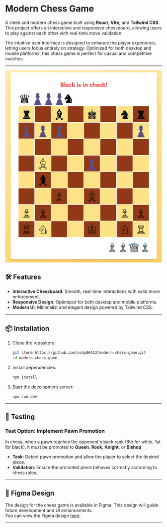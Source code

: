# Modern Chess Game  

A sleek and modern chess game built using **React**, **Vite**, and **Tailwind CSS**. This project offers an interactive and responsive chessboard, allowing users to play against each other with real-time move validation.  

The intuitive user interface is designed to enhance the player experience, letting users focus entirely on strategy. Optimized for both desktop and mobile platforms, this chess game is perfect for casual and competitive matches.  

---
<img src="chess-sample.png" />

## 🛠️ Features  

- **Interactive Chessboard**: Smooth, real-time interactions with valid move enforcement.  
- **Responsive Design**: Optimized for both desktop and mobile platforms.  
- **Modern UI**: Minimalist and elegant design powered by Tailwind CSS.  

---

## 📦 Installation  

1. Clone the repository:  
   ```bash  
   git clone https://github.com/cody06412/modern-chess-game.git  
   cd modern-chess-game  
   ```  

2. Install dependencies:  
   ```bash  
   npm install  
   ```  

3. Start the development server:  
   ```bash  
   npm run dev  
   ```  

---

## 🧪 Testing  

### Test Option: Implement Pawn Promotion  

In chess, when a pawn reaches the opponent's back rank (8th for white, 1st for black), it must be promoted to **Queen**, **Rook**, **Knight**, or **Bishop**.  

- **Task**: Detect pawn promotion and allow the player to select the desired piece.  
- **Validation**: Ensure the promoted piece behaves correctly according to chess rules.

---

## 🎨 Figma Design  

The design for the chess game is available in Figma. This design will guide future development and UI enhancements.  
You can view the Figma design [here](https://www.figma.com/file/5Wjg2lRxftykzd4nwG9TvD/Modern-Chess-Game?node-id=0-1&p=f&t=G3AbebjFu79wNc5Y-0).

---
